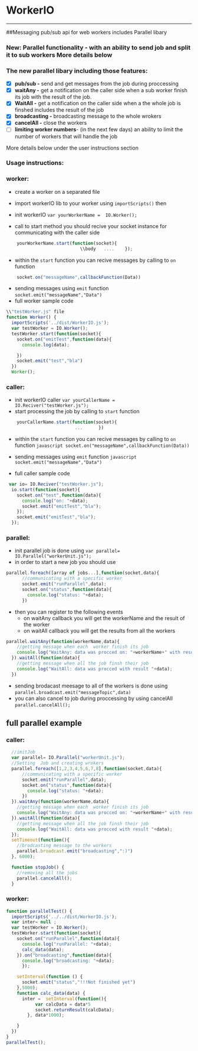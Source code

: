 # WorkerIO
___________________________________
##Messaging pub/sub api for web workers includes Parallel libary   

### New: **Parallel functionality**  - with an ability to send job and split it to sub workers More details below
### The new parallel libary including those features:
- [x] **pub/sub -** send and get messages from the job during proccessing
- [x] **waitAny -** get a notification on the caller side when a sub worker finish its job with the result of the job.
- [x] **WaitAll -** get a notification on the caller side when a the whole job is finshed includes the result of the job
- [x] **broadcasting -** broadcasting message to the whole wrokers 
- [x] **cancelAll -** close the workers 
- [ ] **limiting worker numbers**- (in the next few days) an ability to limit the number of workers that will handle the job

More details below under the user instructions section
    

### Usage instructions:
### worker:
* create a worker on a separated  file
* import workerIO  lib to your worker  using ```importScripts()```  then

* init workerIO ```var yourWorkerName =  IO.Worker();```
*  call to start method you should recive your socket instance for communicating with the caller side

```javascript
    yourWorkerName.start(function(socket){  
                            \\body   ....    });
 ```
*  within the ```start``` function you can recive messages by calling to ``on`` function

```javascript
    socket.on("messageName",callbackFunction(Data))
```

*  sending messages using ```emit``` function  ```socket.emit("messageName","Data")```
* full worker sample code

```javascript
\\"testWorker.js" file
function Worker() {
  importScripts('../dist/WorkerIO.js');
  var testWorker = IO.Worker();
  testWorker.start(function(socket){
    socket.on("emitTest",function(data){
      console.log(data);

    })
    socket.emit("test","bla")
  })
  Worker();
```

### caller:
*  init workerIO caller ```var yourCallerName =  IO.Reciver("testWorker.js");```
*   start processing the job by calling to ```start``` function
  ```javascript
      yourCallerName.start(function(socket){
                            ...      })
  ```
*  within the ```start``` function you can recive messages by calling to ``on`` function
        ```javascript
          socket.on("messageName",callbackFunction(Data))
          ```

*  sending messages using ```emit``` function
   ```javascript  socket.emit("messageName","Data") ```

* full caller sample code


```javascript
 var io= IO.Reciver("testWorker.js");
  io.start(function(socket){
    socket.on("test",function(data){
      console.log("on: "+data);
      socket.emit("emitTest","bla");
    });
    socket.emit("emitTest","bla");
  });
```  
### parallel:
* init parallel job is done using  ```var parallel= IO.Parallel("workerUnit.js");```
* in order to start a new job you should use  

```javascript 
parallel.foreach([array of jobs...],function(socket,data){
      //communicating with a specific worker
      socket.emit("runParallel",data);
      socket.on("status",function(data){
        console.log("status: "+data);
      })
```
* then you can register to the following events
    * on waitAny callback you will get the workerName and the result of the worker  
    * on waitAll callback you will get the results from all the workers  

```javascript 
parallel.waitAny(function(workerName,data){
    //getting message when each  worker finish its job
    console.log("WaitAny: data was procced on: "+workerName+" with result "+data);
  }).waitAll(function(data){
    //getting message when all the job finsh their job
    console.log("WaitAll: data was procced with result "+data);
  })
 ```
 * sending brodacast meesage to all of the workers is done using ```parallel.broadcast.emit("messageTopic",data)```
 * you can also cancel to job during proccessing by using cancelAll ```parallel.cancelAll();```
 
## full parallel example

### caller:

```javascript
  //imitJob
  var parallel= IO.Parallel("workerUnit.js");
  //Setting  Job and creating wrokers
  parallel.foreach([1,2,3,4,5,6,7,8],function(socket,data){
      //communicating with a specific worker
      socket.emit("runParallel",data);
      socket.on("status",function(data){
        console.log("status: "+data);
      })
  }).waitAny(function(workerName,data){
    //getting message when each  worker finish its job
    console.log("WaitAny: data was procced on: "+workerName+" with result "+data);
  }).waitAll(function(data){
    //getting message when all the job finsh their job
    console.log("WaitAll: data was procced with result "+data);
  });
  setTimeout(function(){
    //brodcasting message to the workers
    parallel.broadcast.emit("broadcasting",":)")
  }, 6000);

  function stopJob() {
    //removing all the jobs
    parallel.cancelAll();
  }
```
### worker:

```javascript
function parallelTest() {
  importScripts('../../dist/WorkerIO.js');
  var inter= null ;
  var testWorker = IO.Worker();
  testWorker.start(function(socket){
    socket.on("runParallel",function(data){
      console.log("runParallel: "+data);
      calc_data(data);
    }).on("broadcasting",function(data){
      console.log("broadcasting: "+data);
      });

    setInterval(function () {
      socket.emit("status","!!!Not finished yet")
    },5000);
    function calc_data(data) {
      inter =  setInterval(function(){
           var calcData = data*5
           socket.returnResult(calcData);
        }, data*1000);

    }
  })
}
parallelTest();
```
